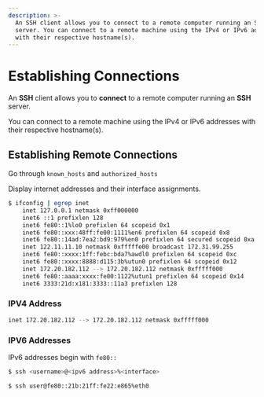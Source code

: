 ```yaml
---
description: >-
  An SSH client allows you to connect to a remote computer running an SSH
  server. You can connect to a remote machine using the IPv4 or IPv6 addresses
  with their respective hostname(s).
---
```


# Establishing Connections

An **SSH** client allows you to **connect** to a remote computer running an **SSH** server.

You can connect to a remote machine using the IPv4 or IPv6 addresses with their respective hostname\(s\).

## Establishing Remote Connections

Go through `known_hosts` and `authorized_hosts`

Display internet addresses and their interface assignments.

```bash
$ ifconfig | egrep inet
    inet 127.0.0.1 netmask 0xff000000
    inet6 ::1 prefixlen 128
    inet6 fe80::1%lo0 prefixlen 64 scopeid 0x1
    inet6 fe80::xxx:48ff:fe00:1111%en6 prefixlen 64 scopeid 0x8
    inet6 fe80::14ad:7ea2:bd9:979%en0 prefixlen 64 secured scopeid 0xa
    inet 122.11.11.10 netmask 0xfffffe00 broadcast 172.31.99.255
    inet6 fe80::xxxx:1ff:febc:bda7%awdl0 prefixlen 64 scopeid 0xc
    inet6 fe80::xxxx:8888:d115:3b%utun0 prefixlen 64 scopeid 0x12
    inet 172.20.182.112 --> 172.20.182.112 netmask 0xfffff000
    inet6 fe80::aaaa:xxxx:fe00:1122%utun1 prefixlen 64 scopeid 0x14
    inet6 3333:21d:x181:3333::11a3 prefixlen 128
```

### IPV4 Address

```bash
inet 172.20.182.112 --> 172.20.182.112 netmask 0xfffff000
```

### IPV6 Addresses

IPv6 addresses begin with `fe80::`

```bash
$ ssh <username>@<ipv6 address>%<interface>
```

```bash
$ ssh user@fe80::21b:21ff:fe22:e865%eth0
```

